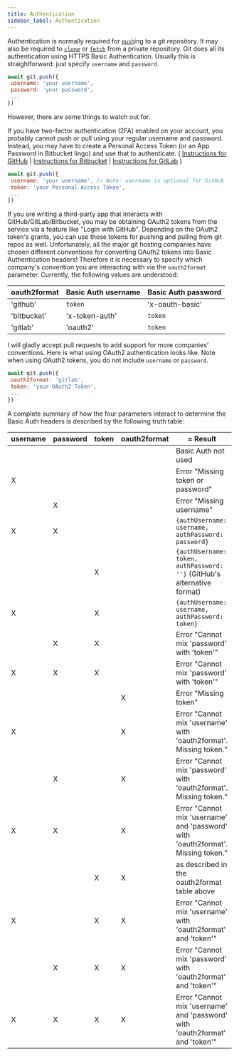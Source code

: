 ```yaml
---
title: Authentication
sidebar_label: Authentication
---
```


Authentication is normally required for [`push`](./push.html)ing to a git repository.
It may also be required to [`clone`](./clone.html) or [`fetch`](./fetch.html) from a private repository.
Git does all its authentication using HTTPS Basic Authentication.
Usually this is straightforward: just specify `username` and `password`.

```js
await git.push({
 username: 'your username',
 password: 'your password',
 ...
})
```

However, there are some things to watch out for.

If you have two-factor authentication (2FA) enabled on your account, you
probably cannot push or pull using your regular username and password.
Instead, you may have to create a Personal Access Token (or an App Password in Bitbucket lingo) and use that to authenticate.
( [Instructions for GitHub](https://help.github.com/articles/creating-a-personal-access-token-for-the-command-line/)
| [Instructions for Bitbucket](https://confluence.atlassian.com/bitbucket/app-passwords-828781300.html)
| [Instructions for GitLab](https://docs.gitlab.com/ee/user/profile/personal_access_tokens.html)
)

```js
await git.push({
 username: 'your username', // Note: username is optional for GitHub
 token: 'your Personal Access Token',
 ...
})
```

If you are writing a third-party app that interacts with GitHub/GitLab/Bitbucket, you may be obtaining
OAuth2 tokens from the service via a feature like "Login with GitHub".
Depending on the OAuth2 token's grants, you can use those tokens for pushing and pulling from git repos as well.
Unfortunately, all the major git hosting companies have chosen different conventions for converting
OAuth2 tokens into Basic Authentication headers! Therefore it is necessary to specify which company's
convention you are interacting with via the `oauth2format` parameter.
Currently, the following values are understood:

| oauth2format | Basic Auth username | Basic Auth password |
| ------------ | ------------------- | ------------------- |
| 'github'     | `token`             | 'x-oauth-basic'     |
| 'bitbucket'  | 'x-token-auth'      | `token`             |
| 'gitlab'     | 'oauth2'            | `token`             |

I will gladly accept pull requests to add support for more companies' conventions.
Here is what using OAuth2 authentication looks like.
Note when using OAuth2 tokens, you do not include `username` or `password`.

```js
await git.push({
 oauth2format: 'gitlab',
 token: 'your OAuth2 Token',
 ...
})
```

A complete summary of how the four parameters interact to determine the Basic Auth headers is described by the following truth table:

| username | password | token | oauth2format | = Result                                                                         |
| -------- | -------- | ----- | ------------ | -------------------------------------------------------------------------------- |
|          |          |       |              | Basic Auth not used                                                              |
| X        |          |       |              | Error "Missing token or password"                                                |
|          | X        |       |              | Error "Missing username"                                                         |
| X        | X        |       |              | `{authUsername: username, authPassword: password}`                               |
|          |          | X     |              | `{authUsername: token, authPassword: ''}` (GitHub's alternative format)          |
| X        |          | X     |              | `{authUsername: username, authPassword: token}`                                  |
|          | X        | X     |              | Error "Cannot mix 'password' with 'token'"                                       |
| X        | X        | X     |              | Error "Cannot mix 'password' with 'token'"                                       |
|          |          |       | X            | Error "Missing token"                                                            |
| X        |          |       | X            | Error "Cannot mix 'username' with 'oauth2format'. Missing token."                |
|          | X        |       | X            | Error "Cannot mix 'password' with 'oauth2format'. Missing token."                |
| X        | X        |       | X            | Error "Cannot mix 'username' and 'password' with 'oauth2format'. Missing token." |
|          |          | X     | X            | as described in the oauth2format table above                                     |
| X        |          | X     | X            | Error "Cannot mix 'username' with 'oauth2format' and 'token'"                    |
|          | X        | X     | X            | Error "Cannot mix 'password' with 'oauth2format' and 'token'"                    |
| X        | X        | X     | X            | Error "Cannot mix 'username' and 'password' with 'oauth2format' and 'token'"     |
